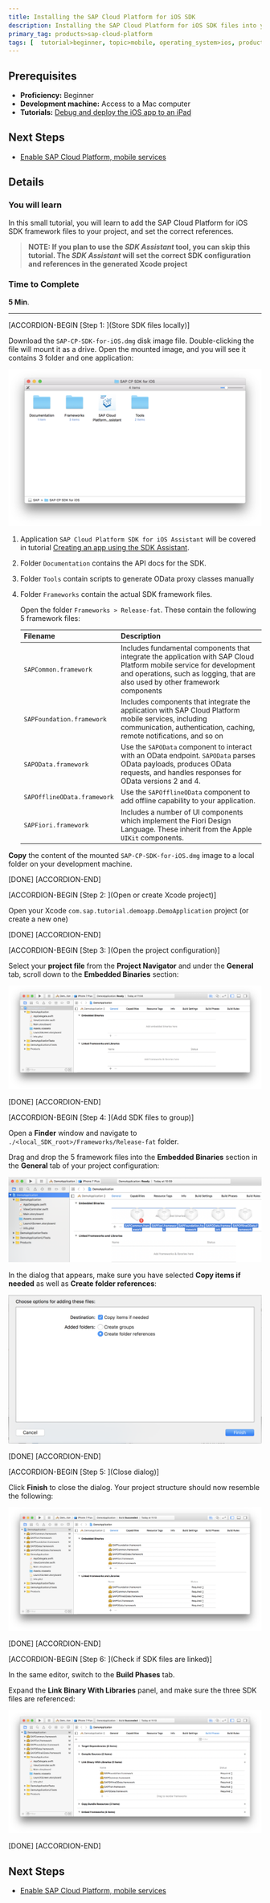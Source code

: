 ```yaml
---
title: Installing the SAP Cloud Platform for iOS SDK
description: Installing the SAP Cloud Platform for iOS SDK files into your project.
primary_tag: products>sap-cloud-platform
tags: [  tutorial>beginner, topic>mobile, operating_system>ios, products>sap-cloud-platform ]
---
```

## Prerequisites  
 - **Proficiency:** Beginner
 - **Development machine:** Access to a Mac computer
 - **Tutorials:** [Debug and deploy the iOS app to an iPad](https://go.sap.com/developer/tutorials/xcode-debug-deploy.html)

## Next Steps
 - [Enable SAP Cloud Platform, mobile services](https://go.sap.com/developer/tutorials/fiori-ios-hcpms-setup.html)

## Details
### You will learn  
In this small tutorial, you will learn to add the SAP Cloud Platform for iOS SDK framework files to your project, and set the correct references.

> **NOTE: If you plan to use the *SDK Assistant* tool, you can skip this tutorial. The *SDK Assistant* will set the correct SDK configuration and references in the generated Xcode project**

### Time to Complete
**5 Min**.

---

[ACCORDION-BEGIN [Step 1: ](Store SDK files locally)]

Download the `SAP-CP-SDK-for-iOS.dmg` disk image file. Double-clicking the file will mount it as a drive. Open the mounted image, and you will see it contains 3 folder and one application:

![Adding files dialog](fiori-ios-hcpms-install-sdk-01.png)

1.  Application `SAP Cloud Platform SDK for iOS Assistant` will be covered in tutorial [Creating an app using the SDK Assistant](https://go.sap.com/developer/tutorials/fiori-ios-sdk-assistant.html).
2.  Folder `Documentation` contains the API docs for the SDK.
3.  Folder `Tools` contain scripts to generate OData proxy classes manually
3.  Folder `Frameworks` contain the actual SDK framework files.

    Open the folder `Frameworks > Release-fat`. These contain the following 5 framework files:

    | Filename | Description |
    |---|---|
    | `SAPCommon.framework` | Includes fundamental components that integrate the application with SAP Cloud Platform mobile service for development and operations, such as logging, that are also used by other framework components|
    | `SAPFoundation.framework` | Includes components that integrate the application with SAP Cloud Platform mobile services, including communication, authentication, caching, remote notifications, and so on |
    | `SAPOData.framework` | Use the `SAPOData` component to interact with an OData endpoint. `SAPOData` parses OData payloads, produces OData requests, and handles responses for OData versions 2 and 4. |
    | `SAPOfflineOData.framework` | Use the `SAPOfflineOData` component to add offline capability to your application. |
    | `SAPFiori.framework` | Includes a number of UI components which implement the Fiori Design Language. These inherit from the Apple `UIKit` components. |

**Copy** the content of the mounted `SAP-CP-SDK-for-iOS.dmg` image to a local folder on your development machine.

[DONE]
[ACCORDION-END]

[ACCORDION-BEGIN [Step 2: ](Open or create Xcode project)]

Open your Xcode `com.sap.tutorial.demoapp.DemoApplication` project (or create a new one)

[DONE]
[ACCORDION-END]

[ACCORDION-BEGIN [Step 3: ](Open the project configuration)]

Select your **project file** from the **Project Navigator** and under the **General** tab, scroll down to the **Embedded Binaries** section:

![Adding files dialog](fiori-ios-hcpms-install-sdk-02.png)

[DONE]
[ACCORDION-END]

[ACCORDION-BEGIN [Step 4: ](Add SDK files to group)]

Open a **Finder** window and navigate to `./<local_SDK_root>/Frameworks/Release-fat` folder.

Drag and drop the 5 framework files into the **Embedded Binaries** section in the **General** tab of your project configuration:

![Adding files dialog](fiori-ios-hcpms-install-sdk-03.png)

In the dialog that appears, make sure you have selected **Copy items if needed** as well as **Create folder references**:

![Adding files dialog](fiori-ios-hcpms-install-sdk-04.png)

[DONE]
[ACCORDION-END]

[ACCORDION-BEGIN [Step 5: ](Close dialog)]

Click **Finish** to close the dialog. Your project structure should now resemble the following:

![Adding files dialog](fiori-ios-hcpms-install-sdk-05.png)

[DONE]
[ACCORDION-END]

[ACCORDION-BEGIN [Step 6: ](Check if SDK files are linked)]

In the same editor, switch to the **Build Phases** tab.

Expand the **Link Binary With Libraries** panel, and make sure the three SDK files are referenced:

![Build Phases panel](fiori-ios-hcpms-install-sdk-06.png)

[DONE]
[ACCORDION-END]

## Next Steps
 - [Enable SAP Cloud Platform, mobile services](https://go.sap.com/developer/tutorials/fiori-ios-hcpms-setup.html)
